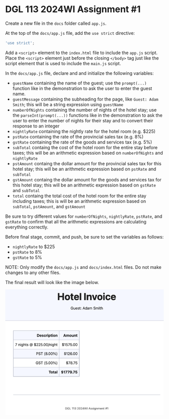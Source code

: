 # DGL 113 2024WI Assignment #1

Create a new file in the `docs` folder called `app.js`.

At the top of the `docs/app.js` file, add the `use strict` directive:

```javascript
'use strict';
```

Add a `<script>` element to the `index.html` file to include the `app.js` script.
Place the `<script>` element just before the closing `</body>` tag just like
the script element that is used to include the `main.js` script.

In the `docs/app.js` file, declare and and initialize the following variables:

- `guestName` containing the name of the guest; use the `prompt(...)` function like
  in the demonstration to ask the user to enter the guest name.
- `guestMessage` containing the subheading for the page, like `Guest: Adam Smith`;
  this will be a string expression using `guestName`
- `numberOfNights` containing the number of nights of the hotel stay; use the
  `parseInt(prompt(...))` functions like in the demonstration to ask the user to enter
  the number of nights for their stay and to convert their response to an integer
- `nightlyRate` containing the nightly rate for the hotel room (e.g. $225)
- `pstRate` containing the rate of the provincial sales tax (e.g. 8%)
- `gstRate` containing the rate of the goods and services tax (e.g. 5%)
- `subTotal` containg the cost of the hotel room for the entire stay before taxes;
  this will be an arithmetic expression based on `numberOfNights` and `nightlyRate`
- `pstAmount` containg the dollar amount for the provincial sales tax for this
  hotel stay; this will be an arithmetic expression based on `pstRate` and `subTotal`
- `gstAmount` containg the dollar amount for the goods and services tax for this
  hotel stay; this will be an arithmetic expression based on `gstRate` and `subTotal`
- `total` containg the total cost of the hotel room for the entire stay including taxes;
  this is will be an arithmetic expression based on `subTotal`, `pstAmount`, and `gstAmount`

Be sure to try different values for `numberOfNights`, `nightlyRate`, `pstRate`, and `gstRate`
to confirm that all the arithmetic expressions are calculating everything correctly.

Before final stage, commit, and push, be sure to set the variables as follows:

- `nightlyRate` to $225
- `pstRate` to 8%
- `gstRate` to 5%

NOTE: Only modify the `docs/app.js` and `docs/index.html` files. Do not make changes to any other files.

The final result will look like the image below.

![screenshot](screenshot.png)

